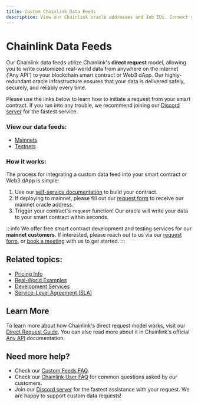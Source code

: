 ```yaml
---
title: Custom Chainlink Data Feeds
description: View our Chainlink oracle addresses and Job IDs. Connect your smart contract to any API on the internet.
---
```


# Chainlink Data Feeds

Our Chainlink data feeds utilize Chainlink's **direct request** model, allowing you to write customized real-world data from anywhere on the internet ('Any API') to your blockchain smart contract or Web3 dApp. Our highly-redundant oracle infrastructure ensures that your data is delivered safely, securely, and reliably every time. 

Please use the links below to learn how to initiate a request from your smart contract. If you run into any trouble, we recommend joining our [Discord server](https://discord.gg/Xs6SjqVPUA) for the fastest service.

### View our data feeds:

* [Mainnets](/services/direct-request-jobs/mainnets/)
* [Testnets](/services/direct-request-jobs/testnets/)

### How it works:

The process for integrating a custom data feed into your smart contract or Web3 dApp is simple:

1. Use our [self-service documentation](/services/direct-request-jobs/Jobs-and-Pricing) to build your contract.
2. If deploying to mainnet, please fill out our [request form](https://linkwellnodes.io/Getting-Started.html) to receive our mainnet oracle address.
3. Trigger your contract's `request` function! Our oracle will write your data to your smart contract within seconds.

:::info
We offer free smart contract development and testing services for our **mainnet customers**. If interested, please reach out to us via our [request form](https://linkwellnodes.io/Getting-Started.html), or [book a meeting](https://calendly.com/linkwell-nodes) with us to get started. 
:::

## Related topics:

- [Pricing Info](/services/direct-request-jobs/Pricing)
- [Real-World Examples](/services/direct-request-jobs/Any-API-Guide)
- [Development Services](/services/Development-Services)
- [Service-Level Agreement (SLA)](/services/direct-request-jobs/Service-Level-Agreement)

## Learn More

To learn more about how Chainlink's direct request model works, visit our [Direct Request Guide](/knowledgebase/Direct-Request-Guide). You can also read more about it in Chainlink's official [Any API](https://docs.chain.link/any-api/introduction) documentation.


## Need more help?

* Check our [Custom Feeds FAQ](/knowledgebase/faq/Chainlink-Users#custom-data-feeds).
* Check our [Chainlink User FAQ](/knowledgebase/faq/Chainlink-Users "FAQ - Chainlink Data Consumers") for common questions asked by our customers.
* Join our [Discord server](https://discord.gg/Xs6SjqVPUA) for the fastest assistance with your request. We are happy to support custom data requests!